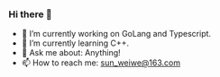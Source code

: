 ### Hi there 👋

- 🔭 I’m currently working on GoLang and Typescript.
- 🌱 I’m currently learning  C++.
- 💬 Ask me about: Anything!
- 📫 How to reach me: sun_weiwe@163.com